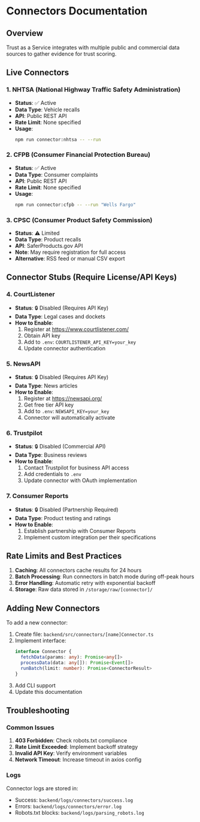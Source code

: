 # Connectors Documentation

## Overview
Trust as a Service integrates with multiple public and commercial data sources to gather evidence for trust scoring.

## Live Connectors

### 1. NHTSA (National Highway Traffic Safety Administration)
- **Status**: ✅ Active
- **Data Type**: Vehicle recalls
- **API**: Public REST API
- **Rate Limit**: None specified
- **Usage**:
  ```bash
  npm run connector:nhtsa -- --run
  ```

### 2. CFPB (Consumer Financial Protection Bureau)
- **Status**: ✅ Active
- **Data Type**: Consumer complaints
- **API**: Public REST API
- **Rate Limit**: None specified
- **Usage**:
  ```bash
  npm run connector:cfpb -- --run "Wells Fargo"
  ```

### 3. CPSC (Consumer Product Safety Commission)
- **Status**: ⚠️ Limited
- **Data Type**: Product recalls
- **API**: SaferProducts.gov API
- **Note**: May require registration for full access
- **Alternative**: RSS feed or manual CSV export

## Connector Stubs (Require License/API Keys)

### 4. CourtListener
- **Status**: 🔒 Disabled (Requires API Key)
- **Data Type**: Legal cases and dockets
- **How to Enable**:
  1. Register at https://www.courtlistener.com/
  2. Obtain API key
  3. Add to `.env`: `COURTLISTENER_API_KEY=your_key`
  4. Update connector authentication

### 5. NewsAPI
- **Status**: 🔒 Disabled (Requires API Key)
- **Data Type**: News articles
- **How to Enable**:
  1. Register at https://newsapi.org/
  2. Get free tier API key
  3. Add to `.env`: `NEWSAPI_KEY=your_key`
  4. Connector will automatically activate

### 6. Trustpilot
- **Status**: 🔒 Disabled (Commercial API)
- **Data Type**: Business reviews
- **How to Enable**:
  1. Contact Trustpilot for business API access
  2. Add credentials to `.env`
  3. Update connector with OAuth implementation

### 7. Consumer Reports
- **Status**: 🔒 Disabled (Partnership Required)
- **Data Type**: Product testing and ratings
- **How to Enable**:
  1. Establish partnership with Consumer Reports
  2. Implement custom integration per their specifications

## Rate Limits and Best Practices

1. **Caching**: All connectors cache results for 24 hours
2. **Batch Processing**: Run connectors in batch mode during off-peak hours
3. **Error Handling**: Automatic retry with exponential backoff
4. **Storage**: Raw data stored in `/storage/raw/[connector]/`

## Adding New Connectors

To add a new connector:

1. Create file: `backend/src/connectors/[name]Connector.ts`
2. Implement interface:
   ```typescript
   interface Connector {
     fetchData(params: any): Promise<any[]>
     processData(data: any[]): Promise<Event[]>
     runBatch(limit: number): Promise<ConnectorResult>
   }
   ```
3. Add CLI support
4. Update this documentation

## Troubleshooting

### Common Issues

1. **403 Forbidden**: Check robots.txt compliance
2. **Rate Limit Exceeded**: Implement backoff strategy
3. **Invalid API Key**: Verify environment variables
4. **Network Timeout**: Increase timeout in axios config

### Logs
Connector logs are stored in:
- Success: `backend/logs/connectors/success.log`
- Errors: `backend/logs/connectors/error.log`
- Robots.txt blocks: `backend/logs/parsing_robots.log`